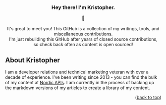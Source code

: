<!-- 
*** This is Kristopher's ReadMe file
*** This content is adapted from Best-README-Template,
*** which can be found here on GitHub > https://github.com/othneildrew/Best-README-Template
*** Thanks for the awesome kickstart!
-->

<div align="center">

  <h3 align="center">Hey there! I'm Kristopher.</h3>

  <p align="center">
    👋
    <br />    <br />
    It's great to meet you! This GitHub is a collection of my writings, tools, and miscellaneous contributions. 
    <br />    
    I'm just rebuilding this GitHub after years of closed source contributions, 
    <br />  
    so check back often as content is open sourced!
  </p>
</div>

<!-- ABOUT ME -->
## About Kristopher

I am a developer relations and technical marketing veteran with over a decade of experience. I've been writing since 2013 - you can find the bulk of my content at [Nordic APIs](https://nordicapis.com/author/sandovaleffect/). I am currently in the process of backing up the markdown versions of my articles to create a library of my content. 

<p align="right">(<a href="#readme-top">back to top</a>)</p>
